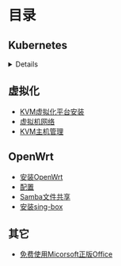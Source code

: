 # 目录

## Kubernetes

<details>

- [kubeadm引导安装高可用集群](/kubernetes/kubeadm_ha_cluster.md)
- [Harbor镜像仓库的安装](/kubernetes/install_harbor_repo.md)

</details>

## 虚拟化

- [KVM虚拟化平台安装](/KVM/install.md)
- [虚拟机网络](/KVM/network.md)
- [KVM主机管理](/KVM/kvm.md)

## OpenWrt

- [安装OpenWrt](/OpenWrt/Install.md)
- [配置](/OpenWrt/guide.md)
- [Samba文件共享](/OpenWrt/samba.md)
- [安装sing-box](/OpenWrt/sing-box.md)

## 其它

- [免费使用Micorsoft正版Office](/Win/install-office.md)
